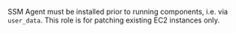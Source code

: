 SSM Agent must be installed prior to running components, i.e. via `user_data`.
This role is for patching existing EC2 instances only.
